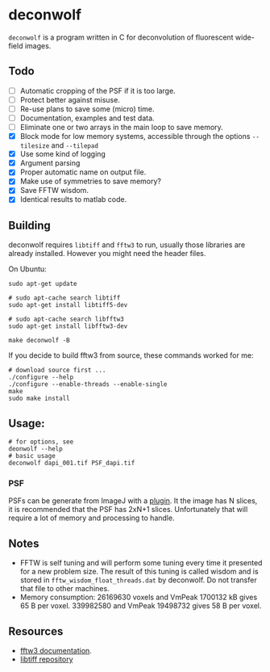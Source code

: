 # deconwolf

`deconwolf` is a program written in C for deconvolution of fluorescent wide-field images.

## Todo
 - [ ] Automatic cropping of the PSF if it is too large.
 - [ ] Protect better against misuse.
 - [ ] Re-use plans to save some (micro) time.
 - [ ] Documentation, examples and test data.
 - [ ] Eliminate one or two arrays in the main loop to save memory.
 - [x] Block mode for low memory systems, accessible through the options `--tilesize` and `--tilepad`
 - [x] Use some kind of logging
 - [x] Argument parsing 
 - [x] Proper automatic name on output file.
 - [x] Make use of symmetries to save memory?
 - [x] Save FFTW wisdom.
 - [x] Identical results to matlab code.

## Building
deconwolf requires `libtiff` and `fftw3` to run, usually those libraries are already installed. However you might need the header files.

On Ubuntu:
```
sudo apt-get update

# sudo apt-cache search libtiff 
sudo apt-get install libtiff5-dev

# sudo apt-cache search libfftw3
sudo apt-get install libfftw3-dev

make deconwolf -B
```

If you decide to build fftw3 from source, these commands worked for me:
```
# download source first ...
./configure --help
./configure --enable-threads --enable-single
make
sudo make install
```
## Usage:
```
# for options, see
deonwolf --help
# basic usage
deconwolf dapi_001.tif PSF_dapi.tif
```

### PSF
PSFs can be generate from ImageJ with a [plugin](http://bigwww.epfl.ch/algorithms/psfgenerator/). It the image has N slices, it is recommended that the PSF has 2xN+1 slices. Unfortunately that will require a lot of memory and processing to handle.

## Notes
 * FFTW is self tuning and will perform some tuning every time it presented for a new problem size. The result of this tuning is called wisdom and is stored in `fftw_wisdom_float_threads.dat` by deconwolf. Do not transfer that file to other machines.
 * Memory consumption: 26169630 voxels and VmPeak 1700132 kB gives 65 B per voxel. 339982580 and VmPeak 19498732 gives 58 B per voxel.

## Resources
 * [fftw3 documentation](http://www.fftw.org/fftw3_doc/).
 * [libtiff repository](https://gitlab.com/libtiff/libtiff)


